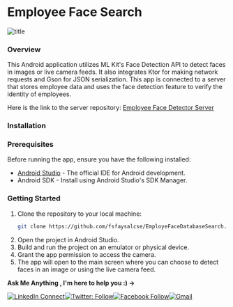 # Employee Face Search

![title](https://img001.prntscr.com/file/img001/4P9PThYlQnSzjgmiEF0pVQ.png)



### Overview

This Android application utilizes ML Kit's Face Detection API to detect faces in images or live
camera feeds.
It also integrates Ktor for making network requests and Gson for JSON serialization.
This app is connected to a server that stores employee data and uses the face detection feature to
verify the identity of employees.

Here is the link to the server repository: [Employee Face Detector Server](https://github.com/fsfaysalcse/FaceUnlockFlask.git)

### Installation

### Prerequisites

Before running the app, ensure you have the following installed:

- [Android Studio](https://developer.android.com/studio) - The official IDE for Android development.
- Android SDK - Install using Android Studio's SDK Manager.

### Getting Started

1. Clone the repository to your local machine:
   ```bash
   git clone https://github.com/fsfaysalcse/EmployeFaceDatabaseSearch.git
    ```
2. Open the project in Android Studio.
3. Build and run the project on an emulator or physical device.
4. Grant the app permission to access the camera.
5. The app will open to the main screen where you can choose to detect faces in an image or using
   the live camera feed.

  **Ask Me Anything , I'm here to help you :) →**

[![LinkedIn Connect](https://img.shields.io/badge/LinkedIn-0077B5?style=for-the-badge&logo=linkedin&logoColor=white)](https://www.linkedin.com/in/fsfaysalcse/)[![Twitter: Follow](https://img.shields.io/badge/Twitter-1DA1F2?style=for-the-badge&logo=twitter&logoColor=white)](https://twitter.com/fsfaysalcse)[![Facebook Follow](https://img.shields.io/badge/Facebook-1877F2?style=for-the-badge&logo=facebook&logoColor=white)](https://www.facebook.com/fsfaysalcse/)[![Gmail](https://img.shields.io/badge/Gmail-D14836?style=for-the-badge&logo=gmail&logoColor=white)](mailto:fsfoysal15@gmail.com?subject=From%20GitHub&body=Hi,%20there.%20Found%20you%20from%20GitHub.)


